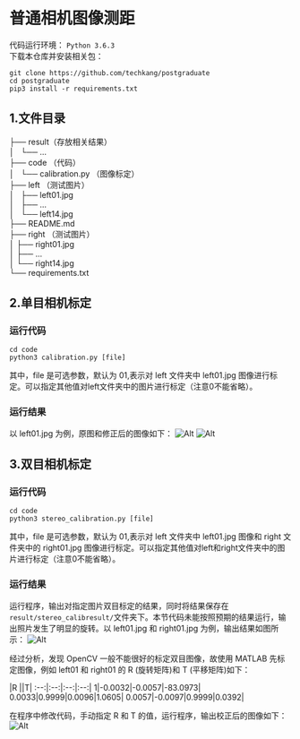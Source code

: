 # 普通相机图像测距
代码运行环境： `Python 3.6.3`  
下载本仓库并安装相关包：

    git clone https://github.com/techkang/postgraduate
    cd postgraduate
    pip3 install -r requirements.txt
## 1.文件目录
├── result（存放相关结果）     
│   └── ...  
├── code  （代码）  
│   └── calibration.py  （图像标定）  
├── left  （测试图片）  
│   ├── left01.jpg  
│   ├── ...  
│   └── left14.jpg  
├── README.md  
├── right  （测试图片）  
│   ├── right01.jpg  
│   ├── ...  
│   └── right14.jpg  
└── requirements.txt

## 2.单目相机标定
### 运行代码

	cd code
	python3 calibration.py [file]
其中，file 是可选参数，默认为 01,表示对 left 文件夹中 left01.jpg 图像进行标定。可以指定其他值对left文件夹中的图片进行标定（注意0不能省略）。
### 运行结果
以 left01.jpg 为例，原图和修正后的图像如下：
![Alt](https://raw.githubusercontent.com/techkang/postgraduate/master/left/left01.jpg)
![Alt](https://raw.githubusercontent.com/techkang/postgraduate/master/result/calibresult/left01.png)
## 3.双目相机标定
### 运行代码

	cd code
    python3 stereo_calibration.py [file]
其中，file 是可选参数，默认为 01,表示对 left 文件夹中 left01.jpg 图像和 right 文件夹中的 right01.jpg 图像进行标定。可以指定其他值对left和right文件夹中的图片进行标定（注意0不能省略）。
### 运行结果
运行程序，输出对指定图片双目标定的结果，同时将结果保存在`result/stereo_calibresult/`文件夹下。本节代码未能按照预期的结果运行，输出照片发生了明显的旋转。以 left01.jpg 和 right01.jpg 为例，输出结果如图所示：
![Alt](https://raw.githubusercontent.com/techkang/postgraduate/master/result/stereo_calibresult/calibrated.png)

经过分析，发现 OpenCV 一般不能很好的标定双目图像，故使用 MATLAB 先标定图像，例如 left01 和 right01 的 R (旋转矩阵)和 T (平移矩阵)如下：

 |R ||T|
 :--:|:--:|:--:|:--:|
 1|-0.0032|-0.0057|-83.0973|
 0.0033|0.9999|0.0096|1.0605|
 0.0057|-0.0097|0.9999|0.0392|
 
 在程序中修改代码，手动指定 R 和 T 的值，运行程序，输出校正后的图像如下：
 ![Alt](https://raw.githubusercontent.com/techkang/postgraduate/master/result/stereo_calibresult/matlab-calib.png)
 
